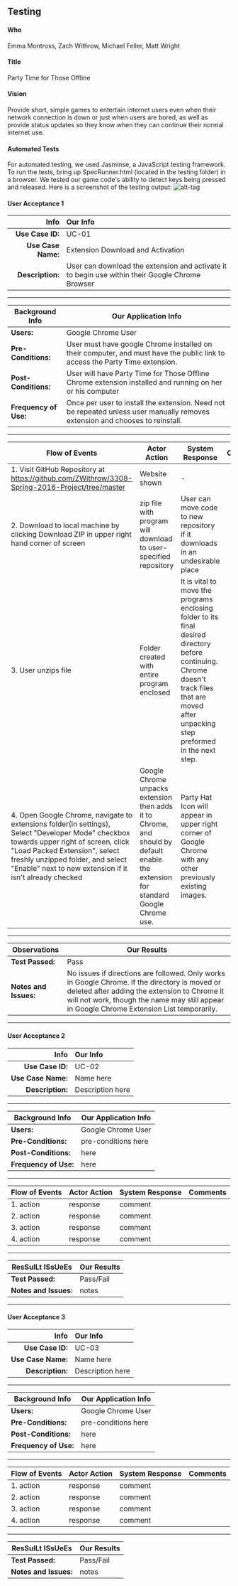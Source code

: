 ## Testing

#### Who
Emma Montross, Zach Withrow, Michael Feller, Matt Wright

#### Title 
Party Time for Those Offline

#### Vision
Provide short, simple games to entertain internet users even when their network connection is down or just when users are bored, as well as provide status updates so they know when they can continue their normal internet use.

#### Automated Tests
For automated testing, we used Jasminse, a JavaScript testing framework. To run the tests, bring up SpecRunner.html (located in the testing folder) in a browser. We tested our game code's ability to detect keys being pressed and released. Here is a screenshot of the testing output:
![alt-tag](link)


#### User Acceptance 1
| Info | Our Info |
| -----: | :----- |
| **Use Case ID:** | UC-01 |
| **Use Case Name:** | Extension Download and Activation |
| **Description:** | User can download the extension and activate it to begin use within their Google Chrome Browser |

___________

|Background Info | Our Application Info|
 -------------- | -------------- 
| **Users:** | Google Chrome User |
| **Pre-Conditions:** | User must have google Chrome installed on their computer, and must have the public link to access the Party Time extension.  |
| **Post-Conditions:** | User will have Party Time for Those Offline Chrome extension installed and running on her or his computer |
| **Frequency of Use:** | Once per user to install the extension. Need not be repeated unless user manually removes extension and chooses to reinstall. |

_______

Flow of Events | Actor Action |  System Response | Comments
--------------- | -------------- | -------------- | -------------- 
 | 1. Visit GitHub Repository at https://github.com/ZWithrow/3308-Spring-2016-Project/tree/master | Website shown |  -
 | 2. Download to local machine by clicking Download ZIP in upper right hand corner of screen | zip file with program will download to user-specified repository | User can move code to new repository if it downloads in an undesirable place
 | 3. User unzips file | Folder created with entire program enclosed | It is vital to move the programs enclosing folder to its final desired directory before continuing. Chrome doesn't track files that are moved after unpacking step preformed in the next step.
 | 4. Open Google Chrome, navigate to extensions folder(in settings), Select "Developer Mode" checkbox towards upper right of screen, click "Load Packed Extension", select freshly unzipped folder, and select "Enable" next to new extension if it isn't already checked | Google Chrome unpacks extension then adds it to Chrome, and should by default enable the extension for standard Google Chrome use. | Party Hat Icon will appear in upper right corner of Google Chrome with any other previously existing images.


_______



 Observations  | Our Results
--------------- | --------------
 **Test Passed:** | Pass 
 **Notes and Issues:** | No issues if directions are followed. Only works in Google Chrome. If the directory is moved or deleted after adding the extension to Chrome it will not work, though the name may still appear in Google Chrome Extension List temporarily.








______________________________________________________________________________________________________

#### User Acceptance 2
| Info | Our Info |
| -----: | :----- |
| **Use Case ID:** | UC-02 |
| **Use Case Name:** | Name here |
| **Description:** | Description here |

___________

|Background Info | Our Application Info|
 -------------- | -------------- 
| **Users:** | Google Chrome User |
| **Pre-Conditions:** | pre-conditions here |
| **Post-Conditions:** | here |
| **Frequency of Use:** | here |

_______

Flow of Events | Actor Action |  System Response | Comments
--------------- | -------------- | -------------- | -------------- 
 | 1. action | response | comment
 | 2. action | response | comment
 | 3. action | response | comment
 | 4. action | response | comment


_______



 ResSulLt ISsUeEs  | Our Results
--------------- | --------------
 **Test Passed:** | Pass/Fail 
 **Notes and Issues:** | notes 








______________________________________________________________________________________________________



#### User Acceptance 3
| Info | Our Info |
| -----: | :----- |
| **Use Case ID:** | UC-03 |
| **Use Case Name:** | Name here |
| **Description:** | Description here |

___________

|Background Info | Our Application Info|
 -------------- | -------------- 
| **Users:** | Google Chrome User |
| **Pre-Conditions:** | pre-conditions here |
| **Post-Conditions:** | here |
| **Frequency of Use:** | here |

_______

Flow of Events | Actor Action |  System Response | Comments
--------------- | -------------- | -------------- | -------------- 
 | 1. action | response | comment
 | 2. action | response | comment
 | 3. action | response | comment
 | 4. action | response | comment


_______



 ResSulLt ISsUeEs  | Our Results
--------------- | --------------
 **Test Passed:** | Pass/Fail 
 **Notes and Issues:** | notes 


